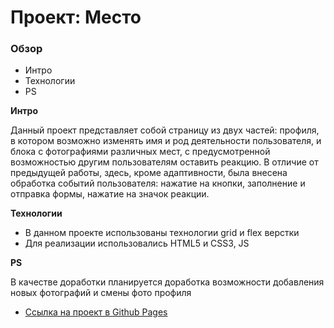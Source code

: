 # Проект: Место

### Обзор
* Интро
* Технологии
* PS

**Интро**

Данный проект представляет собой страницу из двух частей: профиля, в котором возможно изменять имя и род деятельности пользователя, и блока с фотографиями различных мест, с предусмотренной возможностью другим пользователям оставить реакцию. В отличие от предыдущей работы, здесь, кроме адаптивности, была внесена обработка событий пользователя: нажатие на кнопки, заполнение и отправка формы, нажатие на значок реакции.

**Технологии**

* В данном проекте использованы технологии grid и flex верстки
* Для реализации использовались HTML5 и CSS3, JS

**PS**

В качестве доработки планируется доработка возможности добавления новых фотографий и смены фото профиля

* [Ссылка на проект в Github Pages](https://mariakasmina.github.io/mesto/)
